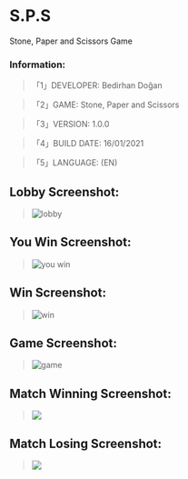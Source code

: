 # S.P.S
Stone, Paper and Scissors Game

### Information:
>「1」DEVELOPER: Bedirhan Doğan

>「2」GAME: Stone, Paper and Scissors

>「3」VERSION: 1.0.0

>「4」BUILD DATE: 16/01/2021

>「5」LANGUAGE: (EN)

## Lobby Screenshot:
> ![lobby](https://i.hizliresim.com/4SAfMc.jpg)

## You Win Screenshot:
> ![you win](https://i.hizliresim.com/rO74j1.jpg) 

## Win Screenshot:
> ![win](https://i.hizliresim.com/SiVUom.jpg)

## Game Screenshot:
> ![game](https://i.hizliresim.com/annOL0.jpg) 

## Match Winning Screenshot:
> ![](https://i.hizliresim.com/TzC6gP.jpg)

## Match Losing Screenshot:
> ![](https://i.hizliresim.com/u6RMoX.jpg)
